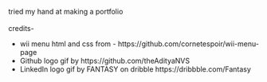 tried my hand at making a portfolio
<br />
<br />
credits-
<ul>
  <li>
    wii menu html and css from - https://github.com/cornetespoir/wii-menu-page
  </li>
  <li>
    Github logo gif by https://github.com/theAdityaNVS
  </li>
  <li>
    LinkedIn logo gif by FANTASY on dribble https://dribbble.com/Fantasy
  </li>
</ul>
